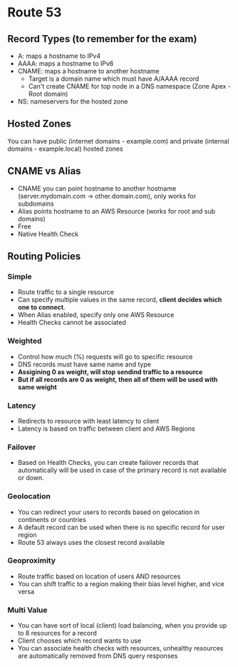 # Route 53
## Record Types (to remember for the exam)
- A: maps a hostname to IPv4
- AAAA: maps a hostname to IPv6
- CNAME: maps a hostname to another hostname
  - Target is a domain name which must have A/AAAA record
  - Can't create CNAME for top node in a DNS namespace (Zone Apex - Root domain)
- NS: nameservers for the hosted zone

## Hosted Zones
You can have public (internet domains - example.com) and private (internal domains - example.local) hosted zones

## CNAME vs Alias
- CNAME you can point hostname to another hostname (server.mydomain.com -> other.domain.com), only works for subdomains
- Alias points hostname to an AWS Resource (works for root and sub domains)
- Free
- Native Health Check

## Routing Policies
### Simple
- Route traffic to a single resource
- Can specify multiple values in the same record, **client decides which one to connect**.
- When Alias enabled, specify only one AWS Resource
- Health Checks cannot be associated
### Weighted
- Control how much (%) requests will go to specific resource
- DNS records must have same name and type
- **Assigining 0 as weight, will stop sendind traffic to a resource**
- **But if all records are 0 as weight, then all of them will be used with same weight**
### Latency
- Redirects to resource with least latency to client
- Latency is based on traffic between client and AWS Regions
### Failover
- Based on Health Checks, you can create failover records that automatically will be used in case of the primary record is not available or down.
### Geolocation
- You can redirect your users to records based on gelocation in continents or countries
- A default record can be used when there is no specific record for user region
- Route 53 always uses the closest record available
### Geoproximity
- Route traffic based on location of users AND resources
- You can shift traffic to a region making their bias level higher, and vice versa
### Multi Value
- You can have sort of local (client) load balancing, when you provide up to 8 resources for a record
- Client chooses which record wants to use
- You can associate health checks with resources, unhealthy resources are automatically removed from DNS query responses
